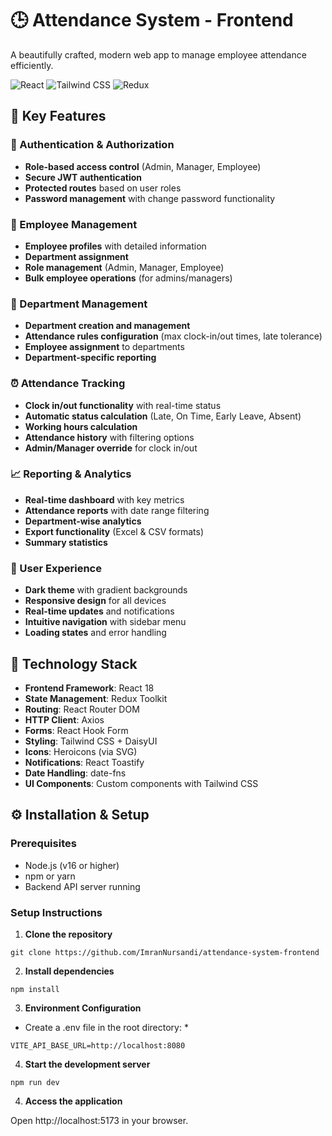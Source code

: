 # 🕒 Attendance System - Frontend

A beautifully crafted, modern web app to manage employee attendance efficiently.

![React](https://img.shields.io/badge/React-18.2.0-blue)
![Tailwind CSS](https://img.shields.io/badge/Tailwind-CSS-38B2AC)
![Redux](https://img.shields.io/badge/Redux-Toolkit-764ABC)

## 🚀 Key Features

### 🔐 Authentication & Authorization

- **Role-based access control** (Admin, Manager, Employee)
- **Secure JWT authentication**
- **Protected routes** based on user roles
- **Password management** with change password functionality

### 👥 Employee Management

- **Employee profiles** with detailed information
- **Department assignment**
- **Role management** (Admin, Manager, Employee)
- **Bulk employee operations** (for admins/managers)

### 🏢 Department Management

- **Department creation and management**
- **Attendance rules configuration** (max clock-in/out times, late tolerance)
- **Employee assignment** to departments
- **Department-specific reporting**

### ⏰ Attendance Tracking

- **Clock in/out functionality** with real-time status
- **Automatic status calculation** (Late, On Time, Early Leave, Absent)
- **Working hours calculation**
- **Attendance history** with filtering options
- **Admin/Manager override** for clock in/out

### 📈 Reporting & Analytics

- **Real-time dashboard** with key metrics
- **Attendance reports** with date range filtering
- **Department-wise analytics**
- **Export functionality** (Excel & CSV formats)
- **Summary statistics**

### 🎨 User Experience

- **Dark theme** with gradient backgrounds
- **Responsive design** for all devices
- **Real-time updates** and notifications
- **Intuitive navigation** with sidebar menu
- **Loading states** and error handling

## 🧰 Technology Stack

- **Frontend Framework**: React 18
- **State Management**: Redux Toolkit
- **Routing**: React Router DOM
- **HTTP Client**: Axios
- **Forms**: React Hook Form
- **Styling**: Tailwind CSS + DaisyUI
- **Icons**: Heroicons (via SVG)
- **Notifications**: React Toastify
- **Date Handling**: date-fns
- **UI Components**: Custom components with Tailwind CSS

## ⚙️ Installation & Setup

### Prerequisites

- Node.js (v16 or higher)
- npm or yarn
- Backend API server running

### Setup Instructions

1. **Clone the repository**

```text
git clone https://github.com/ImranNursandi/attendance-system-frontend
```

2. **Install dependencies**

```text
npm install
```

3. **Environment Configuration**

- Create a .env file in the root directory: \*

```text
VITE_API_BASE_URL=http://localhost:8080
```

4. **Start the development server**

```text
npm run dev
```

4. **Access the application**

Open http://localhost:5173 in your browser.

